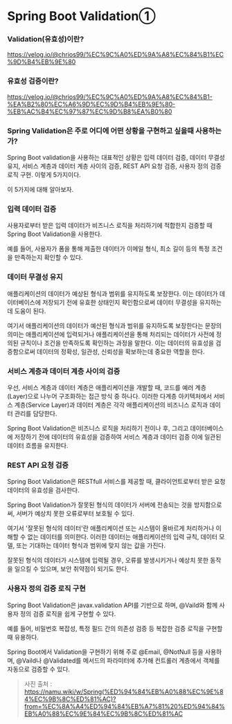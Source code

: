 # Spring Boot Validation①

### Validation(유효성)이란?
https://velog.io/@chrios99/%EC%9C%A0%ED%9A%A8%EC%84%B1%EC%9D%B4%EB%9E%80

### 유효성 검증이란?
https://velog.io/@chrios99/%EC%9C%A0%ED%9A%A8%EC%84%B1-%EA%B2%80%EC%A6%9D%EC%9D%B4%EB%9E%80-%EB%AC%B4%EC%97%87%EC%9D%B8%EA%B0%80

### Spring Validation은 주로 어디에 어떤 상황을 구현하고 싶을때 사용하는가?
Spring Boot validation을 사용하는 대표적인 상황은 입력 데이터 검증, 데이터 무결성 유지, 서비스 계층과 데이터 계층 사이의 검증, REST API 요청 검증, 사용자 정의 검증 로직 구현. 이렇게 5가지이다.

이 5가지에 대해 알아보자.

### 입력 데이터 검증
사용자로부터 받은 입력 데이터가 비즈니스 로직을 처리하기에 적합한지 검증할 때 Spring Boot Validation을 사용한다.

예를 들어, 사용자가 폼을 통해 제출한 데이터가 이메일 형식, 최소 길이 등의 특정 조건을 만족하는지 확인할 수 있다.

### 데이터 무결성 유지
애플리케이션의 데이터가 예상된 형식과 범위를 유지하도록 보장한다. 이는 데이터가 데이터베이스에 저장되기 전에 유효한 상태인지 확인함으로써 데이터 무결성을 유지하는데 도움이 된다.

여기서 애플리케이션의 데이터가 예산된 형식과 범위를 유지하도록 보장한다는 문장의 의미는 애플리케이션에 입력되거나 애플리케이션을 통해 처리되는 데이터가 사전에 정의된 규칙이나 조건을 만족하도록 확인하는 과정을 말한다. 이는 데이터의 유효성을 검증함으로써 데이터의 정확성, 일관성, 신뢰성을 확보하는데 중요한 역할을 한다.

### 서비스 계층과 데이터 계층 사이의 검증
우선, 서비스 계층과 데이터 계층은 애플리케이션을 개발할 때, 코드를 예러 계층(Layer)으로 나누어 구조화하는 접근 방식 중 하나다. 이러한 다계층 아키텍처에서 서비스 계층(Service Layer)과 데이터 계층은 각각 애플리케이션의 비즈니스 로직과 데이터 관리를 담당한다.

Spring Boot Validation은 비즈니스 로직을 처리하기 전이나 후, 그리고 데이터베이스에 저장하기 전에 데이터의 유효성을 검증하여 서비스 계층과 데이터 검증 이에 일관된 데이터 흐름을 유지한다.

### REST API 요청 검증
Spring Boot Validation은 RESTfull 서비스를 제공할 때, 클라이언트로부터 받은 요청 데이터의 유효성을 검사한다.

Spring Boot Validation가 잘못된 형식의 데이터가 서버에 전송되는 것을 방지함으로써, 서버가 예상치 못한 오류로부터 보호될 수 있다.

여기서 '잘못된 형식의 데이터'란 애플리케이션 또는 시스템이 올바르게 처리하거나 이해할 수 없는 데이터를 의미한다. 이러한 데이터는 애플리케이션의 입력 규칙, 데이터 모델, 또는 기대하는 데이터 형식과 범위에 맞지 않는 값을 가진다.

잘못된 형식의 데이터가 시스템에 입력될 경우, 오류를 발생시키거나 예상치 못한 동작을 일으킬 수 있으며, 보안 취약점이 되기도 한다.

### 사용자 정의 검증 로직 구현
Spring Boot Validation은 javax.validation API를 기반으로 하며, @Vaild와 함께 사용자 정의 검증 로직을 쉽게 구현할 수 있다.

예를 들어, 비밀번호 복잡성, 특정 필드 간의 의존성 검증 등 복잡한 검증 로직을 구현할 때 유용하다.

Spring Boot에서 Validation을 구현하기 위해 주로 @Email, @NotNull 등을 사용하며, @Vaild나 @Validated를 메서드의 파라미터에 추가해 컨트롤러 계층에서 객체를 자동으로 검증할 수 있다.

> 사진 출처 :
https://namu.wiki/w/Spring(%ED%94%84%EB%A0%88%EC%9E%84%EC%9B%8C%ED%81%AC)?from=%EC%8A%A4%ED%94%84%EB%A7%81%20%ED%94%84%EB%A0%88%EC%9E%84%EC%9B%8C%ED%81%AC
